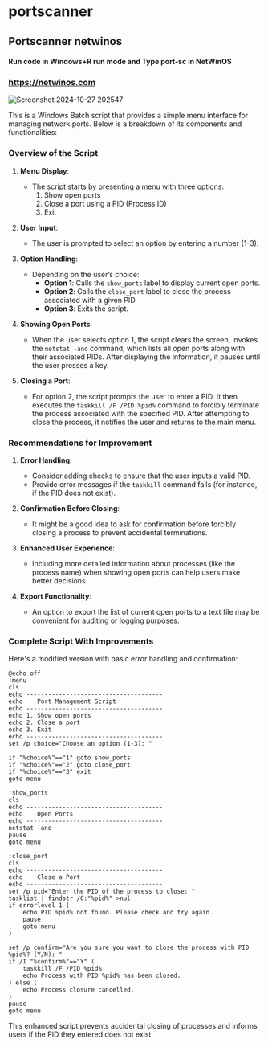 # portscanner
## Portscanner netwinos
#### Run code in Windows+R run mode and Type port-sc in NetWinOS

### https://netwinos.com
![Screenshot 2024-10-27 202547](https://github.com/user-attachments/assets/f540662a-cfde-4315-a3af-5b4b74d6a857)

This is a Windows Batch script that provides a simple menu interface for managing network ports. Below is a breakdown of its components and functionalities:

### Overview of the Script

1. **Menu Display**:
   - The script starts by presenting a menu with three options: 
     1. Show open ports
     2. Close a port using a PID (Process ID)
     3. Exit

2. **User Input**:
   - The user is prompted to select an option by entering a number (1-3).

3. **Option Handling**:
   - Depending on the user’s choice:
     - **Option 1**: Calls the `show_ports` label to display current open ports.
     - **Option 2**: Calls the `close_port` label to close the process associated with a given PID.
     - **Option 3**: Exits the script.

4. **Showing Open Ports**:
   - When the user selects option 1, the script clears the screen, invokes the `netstat -ano` command, which lists all open ports along with their associated PIDs. After displaying the information, it pauses until the user presses a key.

5. **Closing a Port**:
   - For option 2, the script prompts the user to enter a PID. It then executes the `taskkill /F /PID %pid%` command to forcibly terminate the process associated with the specified PID. After attempting to close the process, it notifies the user and returns to the main menu.

### Recommendations for Improvement

1. **Error Handling**:
   - Consider adding checks to ensure that the user inputs a valid PID.
   - Provide error messages if the `taskkill` command fails (for instance, if the PID does not exist).

2. **Confirmation Before Closing**:
   - It might be a good idea to ask for confirmation before forcibly closing a process to prevent accidental terminations.

3. **Enhanced User Experience**:
   - Including more detailed information about processes (like the process name) when showing open ports can help users make better decisions.

4. **Export Functionality**:
   - An option to export the list of current open ports to a text file may be convenient for auditing or logging purposes.

### Complete Script With Improvements

Here's a modified version with basic error handling and confirmation:

```batch
@echo off
:menu
cls
echo --------------------------------------
echo    Port Management Script
echo --------------------------------------
echo 1. Show open ports
echo 2. Close a port
echo 3. Exit
echo --------------------------------------
set /p choice="Choose an option (1-3): "

if "%choice%"=="1" goto show_ports
if "%choice%"=="2" goto close_port
if "%choice%"=="3" exit
goto menu

:show_ports
cls
echo --------------------------------------
echo    Open Ports
echo --------------------------------------
netstat -ano
pause
goto menu

:close_port
cls
echo --------------------------------------
echo    Close a Port
echo --------------------------------------
set /p pid="Enter the PID of the process to close: "
tasklist | findstr /C:"%pid%" >nul
if errorlevel 1 (
    echo PID %pid% not found. Please check and try again.
    pause
    goto menu
)

set /p confirm="Are you sure you want to close the process with PID %pid%? (Y/N): "
if /I "%confirm%"=="Y" (
    taskkill /F /PID %pid%
    echo Process with PID %pid% has been closed.
) else (
    echo Process closure cancelled.
)
pause
goto menu
```

This enhanced script prevents accidental closing of processes and informs users if the PID they entered does not exist.
